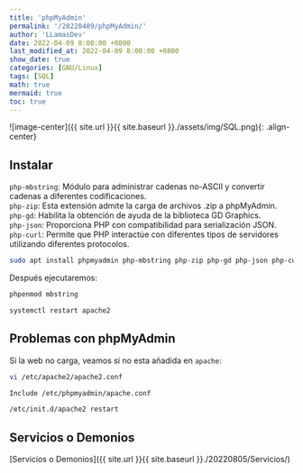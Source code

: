 ```yaml
---
title: 'phpMyAdmin'
permalink: '/20220409/phpMyAdmin/'
author: 'LLamasDev'
date: 2022-04-09 8:00:00 +0800
last_modified_at: 2022-04-09 8:00:00 +0800
show_date: true
categories: [GNU/Linux]
tags: [SQL]
math: true
mermaid: true
toc: true
---
```


![image-center]({{ site.url }}{{ site.baseurl }}./assets/img/SQL.png){: .align-center}

## Instalar

`php-mbstring`: Módulo para administrar cadenas no-ASCII y convertir cadenas a diferentes codificaciones.  
`php-zip`: Esta extensión admite la carga de archivos .zip a phpMyAdmin.  
`php-gd`: Habilita la obtención de ayuda de la biblioteca GD Graphics.  
`php-json`: Proporciona PHP con compatibilidad para serialización JSON.  
`php-curl`: Permite que PHP interactúe con diferentes tipos de servidores utilizando diferentes protocolos.
```bash
sudo apt install phpmyadmin php-mbstring php-zip php-gd php-json php-curl
```

Después ejecutaremos:
```bash
phpenmod mbstring

systemctl restart apache2
```

## Problemas con phpMyAdmin

Si la web no carga, veamos si no esta añadida en `apache`:
```bash
vi /etc/apache2/apache2.conf

Include /etc/phpmyadmin/apache.conf

/etc/init.d/apache2 restart
```

## Servicios o Demonios

[Servicios o Demonios]({{ site.url }}{{ site.baseurl }}./20220805/Servicios/)